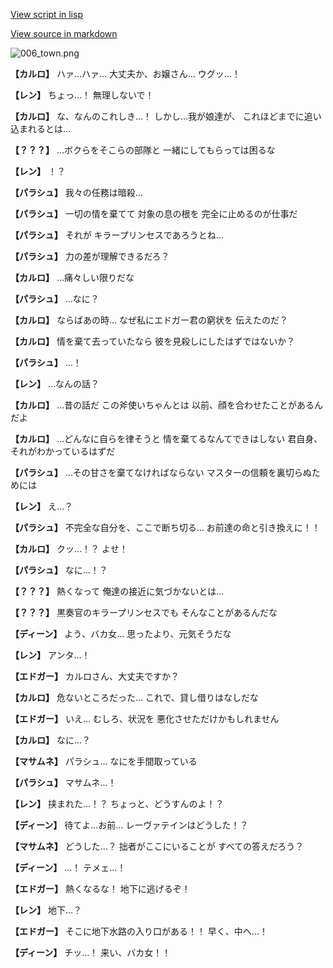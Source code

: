 [View script in lisp](../scripts/1740102.txt)

[View source in markdown](1740102.md)

![006_town.png](../images/backgrounds/006_town.png)

**【カルロ】**
ハァ…ハァ…
大丈夫か、お嬢さん…
ウグッ…！

**【レン】**
ちょっ…！
無理しないで！

**【カルロ】**
な、なんのこれしき…！
しかし…我が娘達が、
これほどまでに追い込まれるとは…

**【？？？】**
…ボクらをそこらの部隊と
一緒にしてもらっては困るな

**【レン】**
！？

**【パラシュ】**
我々の任務は暗殺…

**【パラシュ】**
一切の情を棄てて
対象の息の根を
完全に止めるのが仕事だ

**【パラシュ】**
それが
キラープリンセスであろうとね…

**【パラシュ】**
力の差が理解できるだろ？

**【カルロ】**
…痛々しい限りだな

**【パラシュ】**
…なに？

**【カルロ】**
ならばあの時…
なぜ私にエドガー君の窮状を
伝えたのだ？

**【カルロ】**
情を棄て去っていたなら
彼を見殺しにしたはずではないか？

**【パラシュ】**
…！

**【レン】**
…なんの話？

**【カルロ】**
…昔の話だ
この斧使いちゃんとは
以前、顔を合わせたことがあるんだよ

**【カルロ】**
…どんなに自らを律そうと
情を棄てるなんてできはしない
君自身、それがわかっているはずだ

**【パラシュ】**
…その甘さを棄てなければならない
マスターの信頼を裏切らぬためには

**【レン】**
え…？

**【パラシュ】**
不完全な自分を、ここで断ち切る…
お前達の命と引き換えに！！

**【カルロ】**
クッ…！？
よせ！

**【パラシュ】**
なに…！？

**【？？？】**
熱くなって
俺達の接近に気づかないとは…

**【？？？】**
黒奏官のキラープリンセスでも
そんなことがあるんだな

**【ディーン】**
よう、バカ女…
思ったより、元気そうだな

**【レン】**
アンタ…！

**【エドガー】**
カルロさん、大丈夫ですか？

**【カルロ】**
危ないところだった…
これで、貸し借りはなしだな

**【エドガー】**
いえ…
むしろ、状況を
悪化させただけかもしれません

**【カルロ】**
なに…？

**【マサムネ】**
パラシュ…
なにを手間取っている

**【パラシュ】**
マサムネ…！

**【レン】**
挟まれた…！？
ちょっと、どうすんのよ！？

**【ディーン】**
待てよ…お前…
レーヴァテインはどうした！？

**【マサムネ】**
どうした…？
拙者がここにいることが
すべての答えだろう？

**【ディーン】**
…！
テメェ…！

**【エドガー】**
熱くなるな！
地下に逃げるぞ！

**【レン】**
地下…？

**【エドガー】**
そこに地下水路の入り口がある！！
早く、中へ…！

**【ディーン】**
チッ…！
来い、バカ女！！